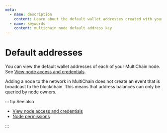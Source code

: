 ```yaml
---
meta:
  - name: description
    content: Learn about the default wallet addresses created with your MultiChain nodes and how to view them.
  - name: keywords
    content: multichain node default address key
---
```


# Default addresses

You can view the default wallet addresses of each of your MultiChain node. See [View node access and credentials](/platform/view-node-access-and-credentials).

Adding a node to the network in MultiChain does not create an event that is broadcast to the blockchain. This means that address balances can only be queried by node owners.

::: tip See also

* [View node access and credentials](/platform/view-node-access-and-credentials)
* [Node permissions](/operations/multichain/node-permissions)

:::
